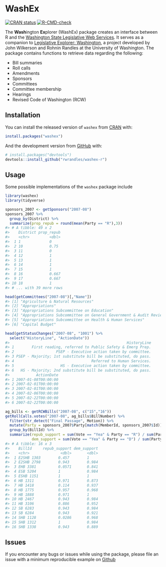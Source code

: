 
<!-- README.md is generated from README.Rmd. Please edit that file -->

# WashEx

<!-- badges: start -->

[![CRAN
status](https://www.r-pkg.org/badges/version/washex)](https://CRAN.R-project.org/package=washex)
[![R-CMD-check](https://github.com/rwrandles/washex-r/workflows/R-CMD-check/badge.svg)](https://github.com/rwrandles/washex-r/actions)
<!-- badges: end -->

The **Wash**ington **Ex**plorer (WashEx) package creates an interface
between R and the [Washington State Legislative Web
Services](wslwebservices.leg.wa.gov). It serves as a companion to
[Legislative Explorer: Washington](legex.org/wa/process), a project
developed by John Wilkerson and Rohnin Randles at the University of
Washington. The package contains functions to retrieve data regarding
the following:

-   Bill summaries
-   Roll calls
-   Amendments
-   Sponsors
-   Committees
-   Committee membership
-   Hearings
-   Revised Code of Washington (RCW)

## Installation

You can install the released version of `washex` from
[CRAN](https://CRAN.R-project.org) with:

``` r
install.packages("washex")
```

And the development version from [GitHub](https://github.com/) with:

``` r
# install.packages("devtools")
devtools::install_github("rwrandles/washex-r")
```

## Usage

Some possible implementations of the `washex` package include

``` r
library(washex)
library(tidyverse)

sponsors_2007 <- getSponsors("2007-08")
sponsors_2007 %>% 
  group_by(District) %>%
  summarize(prop_repub = round(mean(Party == "R"),3))
#> # A tibble: 49 x 2
#>    District prop_repub
#>    <chr>         <dbl>
#>  1 1             0    
#>  2 10            0.75 
#>  3 11            0    
#>  4 12            1    
#>  5 13            1    
#>  6 14            1    
#>  7 15            1    
#>  8 16            0.667
#>  9 17            0.667
#> 10 18            1    
#> # ... with 39 more rows

head(getCommittees("2007-08")[,"Name"])
#> [1] "Agriculture & Natural Resources"                                 
#> [2] "Appropriations"                                                  
#> [3] "Appropriations Subcommittee on Education"                        
#> [4] "Appropriations Subcommittee on General Government & Audit Review"
#> [5] "Appropriations Subcommittee on Health & Human Services"          
#> [6] "Capital Budget"

head(getStatusChanges("2007-08", "1001") %>%
  select("HistoryLine", "ActionDate"))
#>                                                     HistoryLine
#> 1        First reading, referred to Public Safety & Emerg Prep.
#> 2                   PSEP - Executive action taken by committee.
#> 3 PSEP - Majority; 1st substitute bill be substituted, do pass.
#> 4                                   Referred to Human Services.
#> 5                     HS - Executive action taken by committee.
#> 6   HS - Majority; 2nd substitute bill be substituted, do pass.
#>            ActionDate
#> 1 2007-01-08T00:00:00
#> 2 2007-02-01T00:00:00
#> 3 2007-02-01T00:00:00
#> 4 2007-02-06T00:00:00
#> 5 2007-02-22T00:00:00
#> 6 2007-02-22T00:00:00

ag_bills <- getRCWBills("2007-08", c("15","16"))
getRollCalls.votes("2007-08", ag_bills$BillNumber) %>% 
  filter(str_detect("Final Passage", Motion)) %>%
  mutate(Party = sponsors_2007$Party[match(MemberId, sponsors_2007$Id)]) %>%
  group_by(BillId) %>%
  summarize(repub_support = sum(Vote == "Yea" & Party == "R") / sum(Party == "R"),
            dem_support = sum(Vote == "Yea" & Party == "D") / sum(Party == "D"))
#> # A tibble: 16 x 3
#>    BillId     repub_support dem_support
#>    <chr>              <dbl>       <dbl>
#>  1 E2SHB 1303        0.457        1    
#>  2 E2SHB 2798        0.943        0.984
#>  3 EHB 3381          0.0571       0.841
#>  4 ESB 5204          1            0.984
#>  5 ESHB 1151         1            1    
#>  6 HB 1311           0.971        0.873
#>  7 HB 1418           0.114        0.937
#>  8 HB 1775           0.957        0.968
#>  9 HB 1888           0.971        1    
#> 10 HB 2467           0.943        0.984
#> 11 HB 3106           0.886        0.952
#> 12 SB 6283           0.943        0.984
#> 13 SB 6284           0.943        0.921
#> 14 SHB 1128          0.0286       0.968
#> 15 SHB 1312          1            0.984
#> 16 SHB 1338          0.943        0.889
```

## Issues

If you encounter any bugs or issues while using the package, please file
an issue with a minimum reproducible example on
[Github](https://github.com/rwrandles/washex-r/issues)
